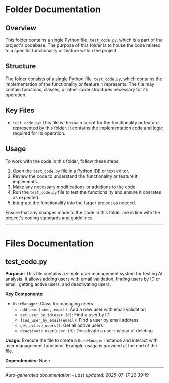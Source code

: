 # Folder Documentation

## Overview
This folder contains a single Python file, `test_code.py`, which is a part of the project's codebase. The purpose of this folder is to house the code related to a specific functionality or feature within the project.

## Structure
The folder consists of a single Python file, `test_code.py`, which contains the implementation of the functionality or feature it represents. The file may contain functions, classes, or other code structures necessary for its operation.

## Key Files
- `test_code.py`: This file is the main script for the functionality or feature represented by this folder. It contains the implementation code and logic required for its operation.

## Usage
To work with the code in this folder, follow these steps:
1. Open the `test_code.py` file in a Python IDE or text editor.
2. Review the code to understand the functionality or feature it implements.
3. Make any necessary modifications or additions to the code.
4. Run the `test_code.py` file to test the functionality and ensure it operates as expected.
5. Integrate the functionality into the larger project as needed.

Ensure that any changes made to the code in this folder are in line with the project's coding standards and guidelines.

---

# Files Documentation

## test_code.py

**Purpose:** This file contains a simple user management system for testing AI analysis. It allows adding users with email validation, finding users by ID or email, getting active users, and deactivating users.

**Key Components:**
- `UserManager`: Class for managing users
  - `add_user(name, email)`: Add a new user with email validation
  - `get_user_by_id(user_id)`: Find a user by ID
  - `find_user_by_email(email)`: Find a user by email address
  - `get_active_users()`: Get all active users
  - `deactivate_user(user_id)`: Deactivate a user instead of deleting

**Usage:** Execute the file to create a `UserManager` instance and interact with user management functions. Example usage is provided at the end of the file.

**Dependencies:** None

---
*Auto-generated documentation - Last updated: 2025-07-17 22:39:19*
